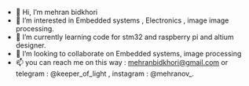 - 👋 Hi, I’m mehran bidkhori
- 👀 I’m interested in Embedded systems , Electronics , image image processing.
- 🌱 I’m currently learning code for stm32 and raspberry pi and altium designer.
- 💞️ I’m looking to collaborate on Embedded systems, image processing
- 📫 you can reach me on this way : mehranbidkhori@gmail.com or telegram : @keeper_of_light , instagram : @mehranov_.
